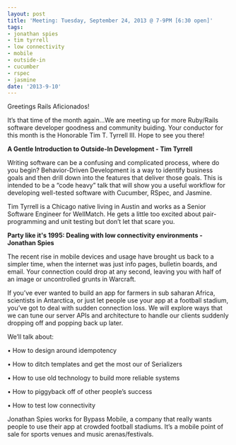 ```yaml
---
layout: post
title: 'Meeting: Tuesday, September 24, 2013 @ 7-9PM [6:30 open]'
tags:
- jonathan spies
- tim tyrrell
- low connectivity
- mobile
- outside-in
- cucumber
- rspec
- jasmine
date: '2013-9-10'
---
```

Greetings Rails Aficionados!

It’s that time of the month again…We are meeting up for more Ruby/Rails software developer goodness and community buiding. Your conductor for this month is the Honorable Tim T. Tyrrell III. Hope to see you there!

**A Gentle Introduction to Outside-In Development - Tim Tyrrell**

Writing software can be a confusing and complicated process, where do you begin? Behavior-Driven Development is a way to identify business goals and then drill down into the features that deliver those goals. This is intended to be a “code heavy” talk that will show you a useful workflow for developing well-tested software with Cucumber, RSpec, and Jasmine.

Tim Tyrrell is a Chicago native living in Austin and works as a Senior Software Engineer for WellMatch. He gets a little too excited about pair-programming and unit testing but don’t let that scare you.

**Party like it's 1995: Dealing with low connectivity environments - Jonathan Spies**

The recent rise in mobile devices and usage have brought us back to a simpler time, when the internet was just info pages, bulletin boards, and email. Your connection could drop at any second, leaving you with half of an image or uncontrolled grunts in Warcraft.

If you’ve ever wanted to build an app for farmers in sub saharan Africa, scientists in Antarctica, or just let people use your app at a football stadium, you’ve got to deal with sudden connection loss. We will explore ways that we can tune our server APIs and architecture to handle our clients suddenly dropping off and popping back up later.

We’ll talk about:

• How to design around idempotency

• How to ditch templates and get the most our of Serializers

• How to use old technology to build more reliable systems

• How to piggyback off of other people’s success

• How to test low connectivity

Jonathan Spies works for Bypass Mobile, a company that really wants people to use their app at crowded football stadiums. It’s a mobile point of sale for sports venues and music arenas/festivals.

